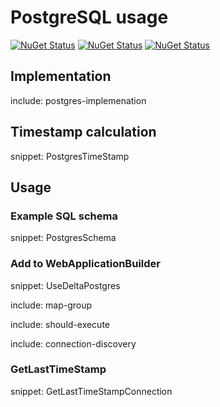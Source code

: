 # PostgreSQL usage

[![NuGet Status](https://img.shields.io/nuget/v/Delta.svg?label=Delta)](https://www.nuget.org/packages/Delta/)
[![NuGet Status](https://img.shields.io/nuget/v/Delta.EF.svg?label=Delta.EF)](https://www.nuget.org/packages/Delta.EF/)
[![NuGet Status](https://img.shields.io/nuget/v/Delta.SqlServer.svg?label=Delta.SqlServer)](https://www.nuget.org/packages/Delta.SqlServer/)


## Implementation

include: postgres-implemenation


## Timestamp calculation

snippet: PostgresTimeStamp


## Usage


### Example SQL schema

snippet: PostgresSchema


### Add to WebApplicationBuilder

snippet: UseDeltaPostgres


include: map-group


include: should-execute


include: connection-discovery


### GetLastTimeStamp

snippet: GetLastTimeStampConnection